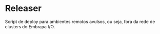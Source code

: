 # Releaser

Script de deploy para ambientes remotos avulsos, ou seja, fora da rede de clusters do Embrapa I/O.
